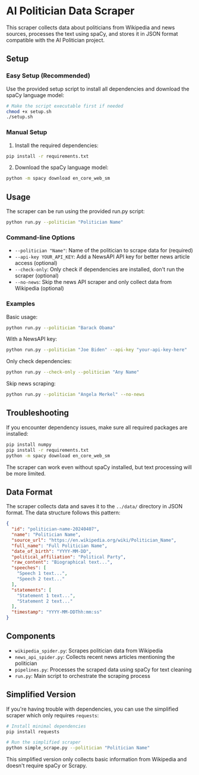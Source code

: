 # AI Politician Data Scraper

This scraper collects data about politicians from Wikipedia and news sources, processes the text using spaCy, and stores it in JSON format compatible with the AI Politician project.

## Setup

### Easy Setup (Recommended)

Use the provided setup script to install all dependencies and download the spaCy language model:

```bash
# Make the script executable first if needed
chmod +x setup.sh
./setup.sh
```

### Manual Setup

1. Install the required dependencies:

```bash
pip install -r requirements.txt
```

2. Download the spaCy language model:

```bash
python -m spacy download en_core_web_sm
```

## Usage

The scraper can be run using the provided run.py script:

```bash
python run.py --politician "Politician Name"
```

### Command-line Options

- `--politician "Name"`: Name of the politician to scrape data for (required)
- `--api-key YOUR_API_KEY`: Add a NewsAPI API key for better news article access (optional)
- `--check-only`: Only check if dependencies are installed, don't run the scraper (optional)
- `--no-news`: Skip the news API scraper and only collect data from Wikipedia (optional)

### Examples

Basic usage:
```bash
python run.py --politician "Barack Obama"
```

With a NewsAPI key:
```bash
python run.py --politician "Joe Biden" --api-key "your-api-key-here"
```

Only check dependencies:
```bash
python run.py --check-only --politician "Any Name"
```

Skip news scraping:
```bash
python run.py --politician "Angela Merkel" --no-news
```

## Troubleshooting

If you encounter dependency issues, make sure all required packages are installed:

```bash
pip install numpy
pip install -r requirements.txt
python -m spacy download en_core_web_sm
```

The scraper can work even without spaCy installed, but text processing will be more limited.

## Data Format

The scraper collects data and saves it to the `../data/` directory in JSON format. The data structure follows this pattern:

```json
{
  "id": "politician-name-20240407",
  "name": "Politician Name",
  "source_url": "https://en.wikipedia.org/wiki/Politician_Name",
  "full_name": "Full Politician Name",
  "date_of_birth": "YYYY-MM-DD",
  "political_affiliation": "Political Party",
  "raw_content": "Biographical text...",
  "speeches": [
    "Speech 1 text...",
    "Speech 2 text..."
  ],
  "statements": [
    "Statement 1 text...",
    "Statement 2 text..."
  ],
  "timestamp": "YYYY-MM-DDThh:mm:ss"
}
```

## Components

- `wikipedia_spider.py`: Scrapes politician data from Wikipedia
- `news_api_spider.py`: Collects recent news articles mentioning the politician
- `pipelines.py`: Processes the scraped data using spaCy for text cleaning
- `run.py`: Main script to orchestrate the scraping process

## Simplified Version

If you're having trouble with dependencies, you can use the simplified scraper which only requires `requests`:

```bash
# Install minimal dependencies
pip install requests

# Run the simplified scraper
python simple_scrape.py --politician "Politician Name"
```

This simplified version only collects basic information from Wikipedia and doesn't require spaCy or Scrapy. 